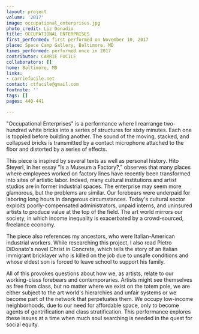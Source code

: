 ```yaml
---
layout: project
volume: '2017'
image: occupational_enterprises.jpg
photo_credit: Liz Donadio
title: OCCUPATIONAL ENTERPRISES
first_performed: first performed on November 10, 2017
place: Space Camp Gallery, Baltimore, MD
times_performed: performed once in 2017
contributor: CARRIE FUCILE
collaborators: []
home: Baltimore, MD
links:
- carriefucile.net
contact: ctfucile@gmail.com
footnote: ''
tags: []
pages: 440-441

---
```


"Occupational Enterprises" is a performance where I rearrange two-hundred white bricks into a series of structures for sixty minutes. Each one is toppled before building another. The sound of the moving, stacked, and collapsed bricks is transmitted by a contact microphone attached to the floor and distorted by a series of effects.

This piece is inspired by several texts as well as personal history. Hito Steyerl, in her essay "Is a Museum a Factory?," observes that many places where employees worked on factory lines have recently been transformed into sites of artistic labor. Indeed, many cultural institutions and artist studios are in former industrial spaces. The enterprise may seem more glamorous, but the problems are similar. Our forebears were underpaid for laboring long hours in dangerous circumstances. Today's cultural sector exploits poorly-compensated administrators, unpaid interns, and uninsured artists to produce value at the top of the field. The art world mirrors our society, in which income inequality is exacerbated by a crowd-sourced, freelance economy.

The piece also references my ancestors, who were Italian-American industrial workers. While researching this project, I also read Pietro DiDonato's novel Christ in Concrete, which tells the story of an Italian immigrant bricklayer who is killed on the job due to unsafe conditions and whose eldest son is forced to leave school to support his family.

All of this provokes questions about how we, as artists, relate to our working-class forebears and contemporaries. Artists might see themselves as free from class, but no matter where we exist on the totem pole, we are either subject to the art world's hierarchies and unfair systems or we become part of the network that perpetuates them. We occupy low-income neighborhoods, due to our need for affordable space, only to become agents of gentrification and class stratification. This performance explores these issues at a time when much soul searching is needed in the quest for social equity.
